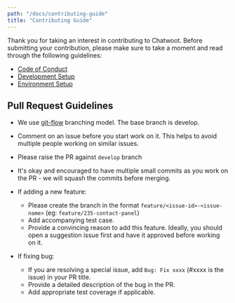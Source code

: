 ```yaml
---
path: "/docs/contributing-guide"
title: "Contributing Guide"
---
```


Thank you for taking an interest in contributing to Chatwoot. Before submitting your contribution, please make sure to take a moment and read through the following guidelines:

- [Code of Conduct](https://www.chatwoot.com/docs/code-of-conduct)
- [Development Setup](https://www.chatwoot.com/docs/installation-guide-ubuntu)
- [Environment Setup](https://www.chatwoot.com/docs/quick-setup)

## Pull Request Guidelines

- We use [git-flow](https://nvie.com/posts/a-successful-git-branching-model/) branching model. The base branch is develop. 

- Comment on an issue before you start work on it. This helps to avoid multiple people working on similar issues.

- Please raise the PR against `develop` branch

- It's okay and encouraged to have multiple small commits as you work on the PR - we will squash the commits before merging.

- If adding a new feature:
  - Please create the branch in the format `feature/<issue-id>-<issue-name>` (eg: `feature/235-contact-panel`)
  - Add accompanying test case.
  - Provide a convincing reason to add this feature. Ideally, you should open a suggestion issue first and have it approved before working on it.

- If fixing bug:
  - If you are resolving a special issue, add `Bug: Fix xxxx` (#xxxx is the issue) in your PR title.
  - Provide a detailed description of the bug in the PR.
  - Add appropriate test coverage if applicable.
